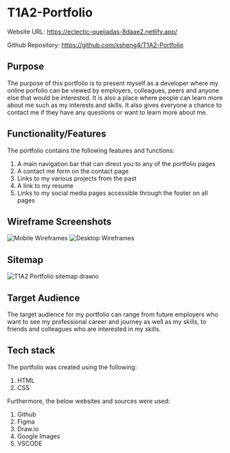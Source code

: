 # T1A2-Portfolio

Website URL:
https://eclectic-queijadas-8daae2.netlify.app/

Github Repository:
https://github.com/xsheng4/T1A2-Portfolio

## Purpose
The purpose of this portfolio is to present myself as a developer where my online porfolio can be viewed by employers, colleagues, peers and anyone else that would be interested. It is also a place where people can learn more about me such as my interests and skills. It also gives everyone a chance to contact me if they have any questions or want to learn more about me.

## Functionality/Features
The portfolio contains the following features and functions:
1. A main navigation bar that can direct you to any of the portfolio pages
2. A contact me form on the contact page
3. Links to my various projects from the past
4. A link to my resume
5. Links to my social media pages accessible through the footer on all pages

## Wireframe Screenshots
![Mobile Wireframes](https://github.com/xsheng4/T1A2-Portfolio/assets/161588293/b5c85cec-b6b3-4c5c-bf52-0a982b03d07e)
![Desktop Wireframes](https://github.com/xsheng4/T1A2-Portfolio/assets/161588293/ccbd27b9-166c-44ae-a999-5e7f083618d7)

## Sitemap
![T1A2 Portfolio sitemap drawio](https://github.com/xsheng4/T1A2-Portfolio/assets/161588293/5c1b4378-6cd6-4082-81b0-485ec45ee210)

## Target Audience
The target audience for my portfolio can range from future employers who want to see my professional career and journey as well as my skills, to friends and colleagues who are interested in my skills.

## Tech stack
The portfolio was created using the following:
1. HTML
2. CSS

Furthermore, the below websites and sources were used:
1. Github
2. Figma
3. Draw.io
4. Google Images
5. VSCODE

